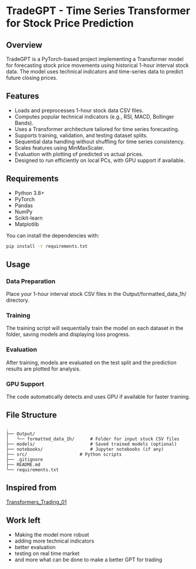 # TradeGPT - Time Series Transformer for Stock Price Prediction

## Overview

TradeGPT is a PyTorch-based project implementing a Transformer model for forecasting stock price movements using historical 1-hour interval stock data. The model uses technical indicators and time-series data to predict future closing prices.

## Features

- Loads and preprocesses 1-hour stock data CSV files.
- Computes popular technical indicators (e.g., RSI, MACD, Bollinger Bands).
- Uses a Transformer architecture tailored for time series forecasting.
- Supports training, validation, and testing dataset splits.
- Sequential data handling without shuffling for time series consistency.
- Scales features using MinMaxScaler.
- Evaluation with plotting of predicted vs actual prices.
- Designed to run efficiently on local PCs, with GPU support if available.

## Requirements

- Python 3.8+
- PyTorch
- Pandas
- NumPy
- Scikit-learn
- Matplotlib

You can install the dependencies with:

```bash
pip install -r requirements.txt
```

## Usage

### Data Preparation

Place your 1-hour interval stock CSV files in the Output/formatted_data_1h/ directory.

### Training

The training script will sequentially train the model on each dataset in the folder, saving models and displaying loss progress.

### Evaluation

After training, models are evaluated on the test split and the prediction results are plotted for analysis.

### GPU Support

The code automatically detects and uses GPU if available for faster training.

## File Structure

```
.
├── Output/
│   └── formatted_data_1h/      # Folder for input stock CSV files
├── models/                     # Saved trained models (optional)
├── notebooks/                  # Jupyter notebooks (if any)
├── src/                    # Python scripts
├── .gitignore
├── README.md
└── requirements.txt
```

## Inspired from

[Transformers_Trading_01](https://github.com/ZiadFrancis/Transformers_Trading_01/tree/main)

## Work left

- Making the model more robust
- adding more technical indicators
- better evaluation
- testing on real time market
- and more what can be done to make a better GPT for trading
